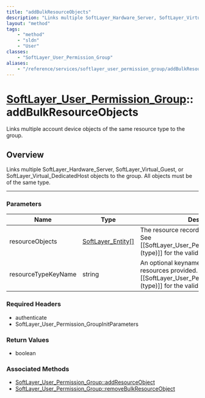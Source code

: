 ```yaml
---
title: "addBulkResourceObjects"
description: "Links multiple SoftLayer_Hardware_Server, SoftLayer_Virtual_Guest, or SoftLayer_Virtual_DedicatedHost objects to the gro... "
layout: "method"
tags:
    - "method"
    - "sldn"
    - "User"
classes:
    - "SoftLayer_User_Permission_Group"
aliases:
    - "/reference/services/softlayer_user_permission_group/addBulkResourceObjects"
---
```

# [SoftLayer_User_Permission_Group](/reference/services/SoftLayer_User_Permission_Group)::addBulkResourceObjects

Links multiple account device objects of the same resource type to the group.


## Overview 
Links multiple SoftLayer_Hardware_Server, SoftLayer_Virtual_Guest, or SoftLayer_Virtual_DedicatedHost objects to the group. All objects must be of the same type. 

-----

### Parameters 
|Name | Type | Description |
| --- | --- | --- |
|resourceObjects| <a href='/reference/datatypes/SoftLayer_Entity'>SoftLayer_Entity[] </a>| The resource records to add to this group. See [[SoftLayer_User_Permission_Resource_Type (type)]] for the valid entities for this request.|
|resourceTypeKeyName| string| An optional keyname for the type of resources provided.  See [[SoftLayer_User_Permission_Resource_Type (type)]] for the valid entities for this request.|


### Required Headers
* authenticate
* SoftLayer_User_Permission_GroupInitParameters


### Return Values
* boolean


### Associated Methods

*  [SoftLayer_User_Permission_Group::addResourceObject](/reference/services/SoftLayer_User_Permission_Group/addResourceObject )
*  [SoftLayer_User_Permission_Group::removeBulkResourceObject](/reference/services/SoftLayer_User_Permission_Group/removeBulkResourceObject )




